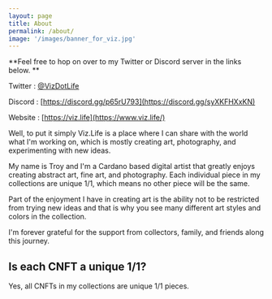 ```yaml
---
layout: page
title: About
permalink: /about/
image: '/images/banner_for_viz.jpg'
---
```


**Feel free to hop on over to my Twitter or Discord server in the links below. **

Twitter : [@VizDotLife](https://twitter.com/VizDotLife)  

Discord : [https://discord.gg/p65rU793](https://discord.gg/syXKFHXxKN) 

Website : [https://viz.life](https://www.viz.life/)

Well, to put it simply Viz.Life is a place where I can share with the world what I'm working on, which is mostly creating art, photography, and experimenting with new ideas. 

My name is Troy and I'm a Cardano based digital artist that greatly enjoys creating abstract art, fine art, and photography. Each individual piece in my collections are unique 1/1, which means no other piece will be the same. 

Part of the enjoyment I have in creating art is the ability not to be restricted from trying new ideas and that is why you see many different art styles and colors in the collection. 

I'm forever grateful for the support from collectors, family, and friends along this journey. 


## Is each CNFT a unique 1/1? 
Yes, all CNFTs in my collections are unique 1/1 pieces.
